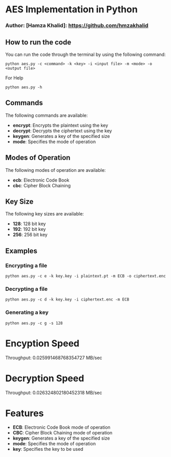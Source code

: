 # AES Implementation in Python
### Author: [Hamza Khalid]: https://github.com/hmzakhalid

## How to run the code
You can run the code through the terminal by using the following command:

```
python aes.py -c <command> -k <key> -i <input file> -m <mode> -o <output file>
```

For Help
```
python aes.py -h
```

## Commands
The following commands are available:

- **encrypt**: Encrypts the plaintext using the key
- **decrypt**: Decrypts the ciphertext using the key
- **keygen**: Generates a key of the specified size
- **mode**: Specifies the mode of operation

## Modes of Operation
The following modes of operation are available:

- **ecb**: Electronic Code Book
- **cbc**: Cipher Block Chaining

## Key Size
The following key sizes are available:

- **128**: 128 bit key
- **192**: 192 bit key
- **256**: 256 bit key

## Examples
### Encrypting a file
```
python aes.py -c e -k key.key -i plaintext.pt -m ECB -o ciphertext.enc
```

### Decrypting a file
```
python aes.py -c d -k key.key -i ciphertext.enc -m ECB
```

### Generating a key
```
python aes.py -c g -s 128
```

# Encyption Speed
Throughput:  0.025991468768354727 MB/sec

# Decryption Speed
Throughput:  0.026324802180452318 MB/sec

# Features

- **ECB**: Electronic Code Book mode of operation
- **CBC**: Cipher Block Chaining mode of operation
- **keygen**: Generates a key of the specified size
- **mode**: Specifies the mode of operation
- **key**: Specifies the key to be used
